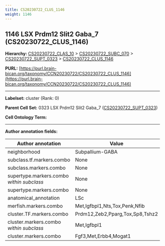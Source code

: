 ```yaml
---
title: CS20230722_CLUS_1146
weight: 1146
---
```

## 1146 LSX Prdm12 Slit2 Gaba_7 (CS20230722_CLUS_1146)
<b>Hierarchy: </b>
[CS20230722_CLAS_10](../CS20230722_CLAS_10) >
[CS20230722_SUBC_070](../CS20230722_SUBC_070) >
[CS20230722_SUPT_0323](../CS20230722_SUPT_0323) >
[CS20230722_CLUS_1146](../CS20230722_CLUS_1146)

**PURL:** [https://purl.brain-bican.org/taxonomy/CCN20230722/CS20230722_CLUS_1146](https://purl.brain-bican.org/taxonomy/CCN20230722/CS20230722_CLUS_1146)

---


**Labelset:** cluster (Rank: 0)

**Parent Cell Set:** 0323 LSX Prdm12 Slit2 Gaba_7 ([CS20230722_SUPT_0323](../CS20230722_SUPT_0323))



**Cell Ontology Term:** 

[MARKER GENES.]: #


---

[TRANSFERRED ANNOTATIONS.]: #


[AUTHOR ANNOTATION FIELDS.]: #


**Author annotation fields:**

| Author annotation | Value |
|-------------------|-------|
|neighborhood|Subpallium-GABA|
|subclass.tf.markers.combo|None|
|subclass.markers.combo|None|
|supertype.markers.combo _within subclass_|None|
|supertype.markers.combo|None|
|anatomical_annotation|LSc|
|merfish.markers.combo|Met,Igfbpl1,Nts,Tox,Penk,Nfib|
|cluster.TF.markers.combo|Prdm12,Zeb2,Pparg,Tox,Sp8,Tshz2|
|cluster.markers.combo _within subclass_|Met,Igfbpl1|
|cluster.markers.combo|Fgf3,Met,Erbb4,Mogat1|
